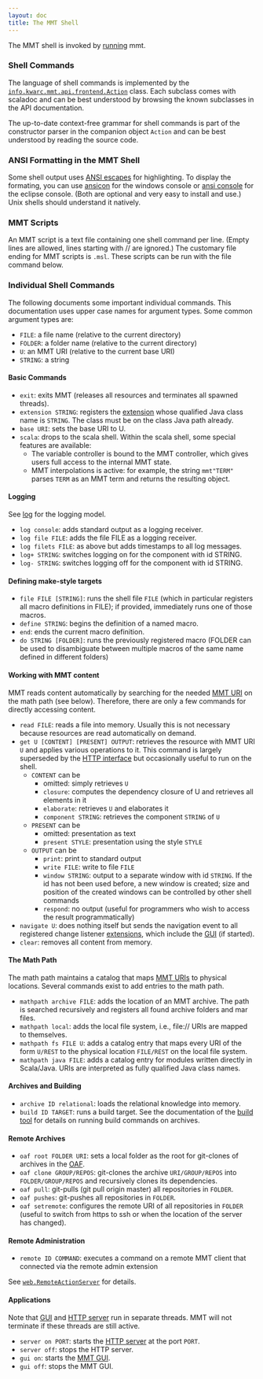 ```yaml
---
layout: doc
title: The MMT Shell
---
```


The MMT shell is invoked by [running](../setup/running) mmt.

### Shell Commands
The language of shell commands is implemented by the [`info.kwarc.mmt.api.frontend.Action`](apidoc://info.kwarc.mmt.api.frontend.Action) class.
Each subclass comes with scaladoc and can be best understood by browsing the known subclasses in the API documentation.

The up-to-date context-free grammar for shell commands is part of the constructor parser in the companion object `Action` and can be best understood by reading the source code.

### ANSI Formatting in the MMT Shell
Some shell output uses [ANSI escapes](https://en.wikipedia.org/wiki/ANSI_escape_code) for highlighting. To display the formating, you can use [ansicon](https://github.com/adoxa/ansicon) for the windows console or [ansi console](http://mihai-nita.net/2013/06/03/eclipse-plugin-ansi-in-console/) for the eclipse console. (Both are optional and very easy to install and use.) Unix shells should understand it natively.

### MMT Scripts
An MMT script is a text file containing one shell command per line. (Empty lines are allowed, lines starting with // are ignored.)
The customary file ending for MMT scripts is `.msl`.
These scripts can be run with the file command below.

### Individual Shell Commands
The following documents some important individual commands.
This documentation uses upper case names for argument types.
Some common argument types are:

* `FILE`: a file name (relative to the current directory)
* `FOLDER`: a folder name (relative to the current directory)
* `U`: an MMT URI (relative to the current base URI)
* `STRING`: a string

#### Basic Commands

* `exit`: exits MMT (releases all resources and terminates all spawned threads).
* `extension STRING`: registers the [extension](../api/extensions/) whose qualified Java class name is `STRING`. The class must be on the class Java path already.
* `base URI`: sets the base URI to U.
* `scala`: drops to the scala shell. Within the scala shell, some special features are available:
  * The variable controller is bound to the MMT controller, which gives users full access to the internal MMT state.
  * MMT interpolations is active: for example, the string `mmt"TERM"` parses `TERM` as an MMT term and returns the resulting object.

#### Logging
See [log](../api/log) for the logging model.

* `log console`: adds standard output as a logging receiver.
* `log file FILE`: adds the file FILE as a logging receiver.
* `log filets FILE`: as above but adds timestamps to all log messages.
* `log+ STRING`: switches logging on for the component with id STRING.
* `log- STRING`: switches logging off for the component with id STRING.

#### Defining make-style targets

* `file FILE [STRING]`: runs the shell file `FILE` (which in particular registers all macro definitions in FILE); if provided, immediately runs one of those macros.
* `define STRING`: begins the definition of a named macro.
* `end`: ends the current macro definition.
* `do STRING [FOLDER]`: runs the previously registered macro (FOLDER can be used to disambiguate between multiple macros of the same name defined in different folders)

#### Working with MMT content
MMT reads content automatically by searching for the needed [MMT URI](../language/uris) on the math path (see below).
Therefore, there are only a few commands for directly accessing content.

* `read FILE`: reads a file into memory. Usually this is not necessary because resources are read automatically on demand.
* `get U [CONTENT] [PRESENT] OUTPUT`: retrieves the resource with MMT URI `U` and applies various operations to it. This command is largely superseded by the [HTTP interface](server) but occasionally useful to run on the shell.
  * `CONTENT` can be
    * omitted: simply retrieves `U`
    * `closure`: computes the dependency closure of U and retrieves all elements in it
    * `elaborate`: retrieves `U` and elaborates it
    * `component STRING`: retrieves the component `STRING` of `U`
  * `PRESENT` can be
    * omitted: presentation as text
    * `present STYLE`: presentation using the style `STYLE`
  * `OUTPUT` can be
    * `print`: print to standard output
    * `write FILE`: write to file `FILE`
    * `window STRING`: output to a separate window with id `STRING`.
        If the id has not been used before, a new window is created; size and position of the created windows can be controlled by other shell commands
    * `respond`: no output (useful for programmers who wish to access the result programmatically)
* `navigate U`: does nothing itself but sends the navigation event to all registered change listener [extensions](../api/extensions/), which include the [GUI](gui) (if started).
* `clear`: removes all content from memory.

#### The Math Path
The math path maintains a catalog that maps [MMT URIs](../language/uris) to physical locations.
Several commands exist to add entries to the math path.

* `mathpath archive FILE`: adds the location of an MMT archive.
The path is searched recursively and registers all found archive folders and mar files.
* `mathpath local`: adds the local file system, i.e., file:// URIs are mapped to themselves.
* `mathpath fs FILE U`: adds a catalog entry that maps every URI of the form `U/REST` to the physical location `FILE/REST` on the local file system.
* `mathpath java FILE`: adds a catalog entry for modules written directly in Scala/Java. URIs are interpreted as fully qualified Java class names.

#### Archives and Building

* `archive ID relational`: loads the relational knowledge into memory.
* `build ID TARGET`: runs a build target. See the documentation of the [build tool](building) for details on running build commands on archives.

#### Remote Archives

* `oaf root FOLDER URI`: sets a local folder as the root for git-clones of archives in the [OAF](oaf).
* `oaf clone GROUP/REPOS`: git-clones the archive `URI/GROUP/REPOS` into `FOLDER/GROUP/REPOS` and recursively clones its dependencies.
* `oaf pull`: git-pulls (git pull origin master) all repositories in `FOLDER`.
* `oaf pushes`: git-pushes all repositories in `FOLDER`.
* `oaf setremote`: configures the remote URI of all repositories in `FOLDER` (useful to switch from https to ssh or when the location of the server has changed).

#### Remote Administration

* `remote ID COMMAND`: executes a command on a remote MMT client that connected via the remote admin extension

See [`web.RemoteActionServer`](apidoc://info.kwarc.mmt.api.web.RemoteActionServer) for details.

#### Applications
Note that [GUI](gui) and [HTTP server](server) run in separate threads. MMT will not terminate if these threads are still active.

* `server on PORT`: starts the [HTTP server](server) at the port `PORT`.
* `server off`: stops the HTTP server.
* `gui on`: starts the [MMT GUI](gui).
* `gui off`: stops the MMT GUI. 
